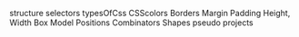structure
selectors
typesOfCss
CSScolors
Borders
Margin
Padding
Height, Width
Box Model
Positions
Combinators
Shapes
pseudo
projects
